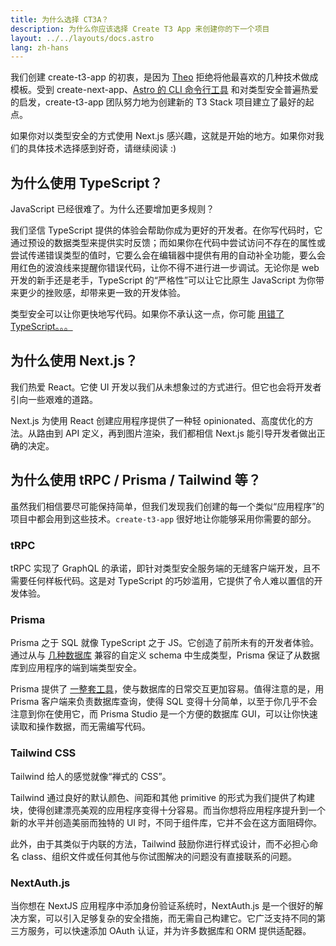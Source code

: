 ```yaml
---
title: 为什么选择 CT3A？
description: 为什么你应该选择 Create T3 App 来创建你的下一个项目
layout: ../../layouts/docs.astro
lang: zh-hans
---
```


我们创建 create-t3-app 的初衷，是因为 [Theo](https://twitter.com/t3dotgg) 拒绝将他最喜欢的几种技术做成模板。受到 create-next-app、[Astro 的 CLI 命令行工具](https://astro.build) 和对类型安全普遍热爱的启发，create-t3-app 团队努力地为创建新的 T3 Stack 项目建立了最好的起点。

如果你对以类型安全的方式使用 Next.js 感兴趣，这就是开始的地方。如果你对我们的具体技术选择感到好奇，请继续阅读 :)

## 为什么使用 TypeScript？

JavaScript 已经很难了。为什么还要增加更多规则？

我们坚信 TypeScript 提供的体验会帮助你成为更好的开发者。在你写代码时，它通过预设的数据类型来提供实时反馈；而如果你在代码中尝试访问不存在的属性或尝试传递错误类型的值时，它要么会在编辑器中提供有用的自动补全功能，要么会用红色的波浪线来提醒你错误代码，让你不得不进行进一步调试。无论你是 web 开发的新手还是老手，TypeScript 的“严格性”可以让它比原生 JavaScript 为你带来更少的挫败感，却带来更一致的开发体验。

类型安全可以让你更快地写代码。如果你不承认这一点，你可能 [用错了 TypeScript。。。](https://www.youtube.com/watch?v=RmGHnYUqQ4k)

## 为什么使用 Next.js？

我们热爱 React。它使 UI 开发以我们从未想象过的方式进行。但它也会将开发者引向一些艰难的道路。

Next.js 为使用 React 创建应用程序提供了一种轻 opinionated、高度优化的方法。从路由到 API 定义，再到图片渲染，我们都相信 Next.js 能引导开发者做出正确的决定。

## 为什么使用 tRPC / Prisma / Tailwind 等？

虽然我们相信要尽可能保持简单，但我们发现我们创建的每一个类似“应用程序”的项目中都会用到这些技术。`create-t3-app` 很好地让你能够采用你需要的部分。

### tRPC

tRPC 实现了 GraphQL 的承诺，即针对类型安全服务端的无缝客户端开发，且不需要任何样板代码。这是对 TypeScript 的巧妙滥用，它提供了令人难以置信的开发体验。

### Prisma

Prisma 之于 SQL 就像 TypeScript 之于 JS。它创造了前所未有的开发者体验。通过从与 [几种数据库](https://www.prisma.io/docs/concepts/database-connectors) 兼容的自定义 schema 中生成类型，Prisma 保证了从数据库到应用程序的端到端类型安全。

Prisma 提供了 [一整套工具](https://www.prisma.io/docs/concepts/overview/should-you-use-prisma#-you-want-a-tool-that-holistically-covers-your-database-workflows)，使与数据库的日常交互更加容易。值得注意的是，用 Prisma 客户端来负责数据库查询，使得 SQL 变得十分简单，以至于你几乎不会注意到你在使用它，而 Prisma Studio 是一个方便的数据库 GUI，可以让你快速读取和操作数据，而无需编写代码。

### Tailwind CSS

Tailwind 给人的感觉就像“禅式的 CSS”。

Tailwind 通过良好的默认颜色、间距和其他 primitive 的形式为我们提供了构建块，使得创建漂亮美观的应用程序变得十分容易。而当你想将应用程序提升到一个新的水平并创造美丽而独特的 UI 时，不同于组件库，它并不会在这方面阻碍你。

此外，由于其类似于内联的方法，Tailwind 鼓励你进行样式设计，而不必担心命名 class、组织文件或任何其他与你试图解决的问题没有直接联系的问题。

### NextAuth.js

当你想在 NextJS 应用程序中添加身份验证系统时，NextAuth.js 是一个很好的解决方案，可以引入足够复杂的安全措施，而无需自己构建它。它广泛支持不同的第三方服务，可以快速添加 OAuth 认证，并为许多数据库和 ORM 提供适配器。
